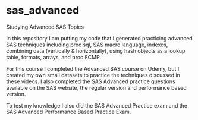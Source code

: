 # sas_advanced
Studying Advanced SAS Topics

In this repository I am putting my code that I generated practicing advanced SAS techniques including proc sql, SAS macro language, indexes, combining data (vertically & horizontally), using hash objects as a lookup table, formats, arrays, and proc FCMP.

For this course I completed the Advanced SAS course on Udemy, but I created my own small datasets to practice the techniques discussed in these videos. I also completed the SAS Advanced practice questions available on the SAS website, the regular version and performance based version.

To test my knowledge I also did the SAS Advanced Practice exam and the SAS Advanced Performance Based Practice Exam.
